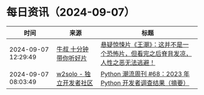 ﻿# 每日资讯（2024-09-07）

|时间|来源|标题|
|---|---|---|
|2024-09-07 12:29:49|[牛叔 十分钟带你听好片](https://getpodcast.xyz/data/ximalaya/11534451.xml)|[悬疑惊悚片《王潮》：这并不是一个恐怖片，但看完之后脊背发凉，人性之恶无法逃避！](https://www.ximalaya.com/sound/754805343)|
|2024-09-07 08:03:49|[w2solo - 独立开发者社区](https://w2solo.com/topics/feed)|[Python 潮流周刊 #68：2023 年 Python 开发者调查结果（摘要）](https://w2solo.com/topics/5007)|
